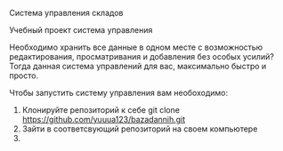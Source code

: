 Система управления складов

Учебный проект система управления

Необходимо хранить все данные в одном месте с возможностью редактирования, просматривания и добавления без особых усилий?
Тогда данная система управлений для вас, максимально быстро и просто.

Чтобы запустить систему управления вам необоходимо:

1. Клонируйте репозиторий к себе
    git clone https://github.com/yuuua123/bazadannih.git
2. Зайти в соответсвующий репозиторий на своем компьютере
3. 
